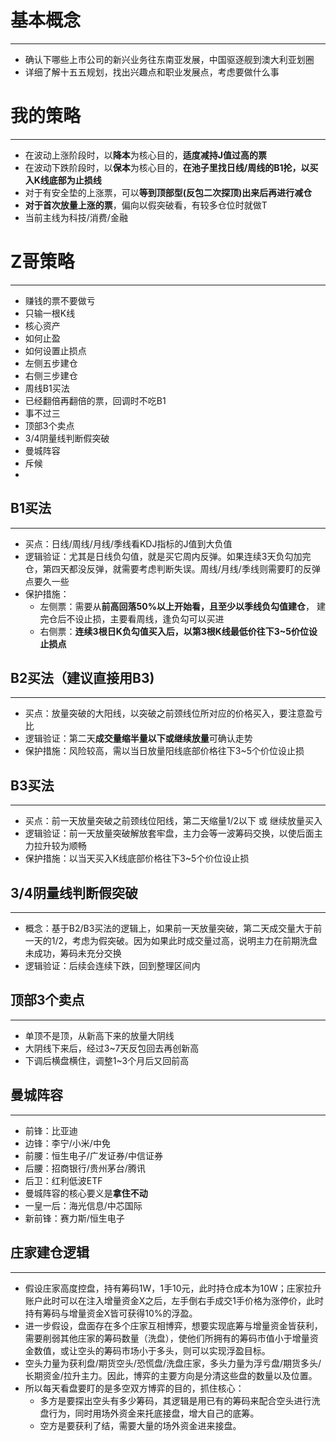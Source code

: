 # 基本概念
---
- 确认下哪些上市公司的新兴业务往东南亚发展，中国驱逐舰到澳大利亚划圈
- 详细了解十五五规划，找出兴趣点和职业发展点，考虑要做什么事

# 我的策略
---
- 在波动上涨阶段时，以**降本**为核心目的，**适度减持J值过高的票**
- 在波动下跌阶段时，以**保本**为核心目的，**在池子里找日线/周线的B1抡，以买入K线底部为止损线**
- 对于有安全垫的上涨票，可以**等到顶部型(反包二次探顶)出来后再进行减仓**
- **对于首次放量上涨的票**，偏向以假突破看，有较多仓位时就做T
- 当前主线为科技/消费/金融
# Z哥策略
---
- 赚钱的票不要做亏
- 只输一根K线
- 核心资产
- 如何止盈
- 如何设置止损点
- 左侧五步建仓
- 右侧三步建仓
- 周线B1买法
- 已经翻倍再翻倍的票，回调时不吃B1
- 事不过三
- 顶部3个卖点
- 3/4阴量线判断假突破
- 曼城阵容
- 斥候
- 
## B1买法
---
- 买点：日线/周线/月线/季线看KDJ指标的J值到大负值
- 逻辑验证：尤其是日线负勾值，就是买它周内反弹。如果连续3天负勾加完仓，第四天都没反弹，就需要考虑判断失误。周线/月线/季线则需要盯的反弹点要久一些
- 保护措施：
	- 左侧票：需要从**前高回落50%以上开始看，且至少以季线负勾值建仓**， 建完仓后不设止损，主要看周线，逢负勾可以买进
	- 右侧票：**连续3根日K负勾值买入后，以第3根K线最低价往下3~5价位设止损点**

## B2买法（建议直接用B3)
---
- 买点：放量突破的大阳线，以突破之前颈线位所对应的价格买入，要注意盈亏比
- 逻辑验证：第二天**成交量缩半量以下或继续放量**可确认走势
- 保护措施：风险较高，需以当日放量阳线底部价格往下3~5个价位设止损

## B3买法
---
- 买点：前一天放量突破之前颈线位阳线，第二天缩量1/2以下 或 继续放量买入
- 逻辑验证：前一天放量突破解放套牢盘，主力会等一波筹码交换，以使后面主力拉升较为顺畅
- 保护措施：以当天买入K线底部价格往下3~5个价位设止损

## 3/4阴量线判断假突破
---
- 概念：基于B2/B3买法的逻辑上，如果前一天放量突破，第二天成交量大于前一天的1/2，考虑为假突破。因为如果此时成交量过高，说明主力在前期洗盘未成功，筹码未充分交换
- 逻辑验证：后续会连续下跌，回到整理区间内

## 顶部3个卖点
---
- 单顶不是顶，从新高下来的放量大阴线
- 大阴线下来后，经过3~7天反包回去再创新高
- 下调后横盘横住，调整1~3个月后又回前高

## 曼城阵容
---
- 前锋：比亚迪
- 边锋：李宁/小米/中免
- 前腰：恒生电子/广发证券/中信证券
- 后腰：招商银行/贵州茅台/腾讯
- 后卫：红利低波ETF
- 曼城阵容的核心要义是**拿住不动**
- 一皇一后：海光信息/中芯国际
- 新前锋：赛力斯/恒生电子
## 庄家建仓逻辑
---
- 假设庄家高度控盘，持有筹码1W，1手10元，此时持仓成本为10W；庄家拉升账户此时可以在注入增量资金X之后，左手倒右手成交1手价格为涨停价，此时持有筹码与增量资金X皆可获得10%的浮盈。
- 进一步假设，盘面存在多个庄家互相博弈，想要实现底筹与增量资金皆获利，需要削弱其他庄家的筹码数量（洗盘），使他们所拥有的筹码市值小于增量资金数值，或让空头的筹码市场小于多头，则可以实现浮盈目标。
- 空头力量为获利盘/期货空头/恐慌盘/洗盘庄家，多头力量为浮亏盘/期货多头/长期资金/拉升主力。因此，博弈的主要方向是分清这些盘的数量以及位置。
- 所以每天看盘要盯的是多空双方博弈的目的，抓住核心：
	- 多方是要探出空头有多少筹码，其逻辑是用已有的筹码来配合空头进行洗盘行为，同时用场外资金来托底接盘，增大自己的底筹。
	- 空方是要获利了结，需要大量的场外资金进来接盘。
